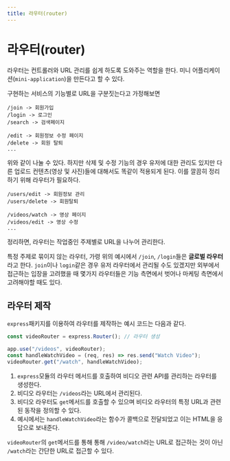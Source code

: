```yaml
---
title: 라우터(router)
---
```


# 라우터(router)

라우터는 컨트롤러와 URL 관리를 쉽게 하도록 도와주는 역할을 한다. 미니 어플리케이션(`mini-application`)을 만든다고 할 수 있다.

구현하는 서비스의 기능별로 URL을 구분짓는다고 가정해보면

```text
/join -> 회원가입
/login -> 로그인
/search -> 검색페이지

/edit -> 회원정보 수정 페이지
/delete -> 회원 탈퇴
...
```

위와 같이 나눌 수 있다. 하지만 삭제 및 수정 기능의 경우 유저에 대한 관리도 있지만 다른 업로드 컨텐츠(영상 및 사진)들에 대해서도 똑같이 적용되게 된다.
이를 깔끔히 정리하기 위해 라우터가 필요하다.

```text
/users/edit -> 회원정보 관리
/users/delete -> 회원탈퇴

/videos/watch -> 영상 페이지
/videos/edit -> 영상 수정
...
```

정리하면, 라우터는 작업중인 주제별로 URL을 나누어 관리한다.

특정 주제로 묶이지 않는 라우터, 가령 위의 예시에서 `/join`, `/login`들은 **글로벌 라우터**라고 한다. `join`이나 `login`같은 경우 유저 라우터에서 관리될 수도 있겠지만 외부에서 접근하는 입장을 고려했을 때 몇가지 라우터들은 기능 측면에서 벗어나 마케팅 측면에서 고려해야할 때도 있다.

## 라우터 제작

`express`패키지를 이용하여 라우터를 제작하는 예시 코드는 다음과 같다.

```js
const videoRouter = express.Router(); // 라우터 생성

app.use("/videos", videoRouter);
const handleWatchVideo = (req, res) => res.send("Watch Video");
videoRouter.get("/watch", handleWatchVideo);
```

1. `express`모듈의 라우터 메서드를 호출하여 비디오 관련 API를 관리하는 라우터를 생성한다.
2. 비디오 라우터는 `/videos`라는 URL에서 관리된다.
3. 비디오 라우터도 `get`메서드를 호출할 수 있으며 비디오 라우터의 특정 URL과 관련된 동작을 정의할 수 있다.
4. 예시에서는 `handleWatchVideo`라는 함수가 콜백으로 전달되었고 이는 HTML을 응답으로 보내준다.

`videoRouter`의 `get`메서드를 통해 통해 `/video/watch`라는 URL로 접근하는 것이 아닌 `/watch`라는 간단한 URL로 접근할 수 있다.
